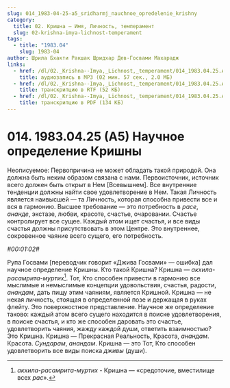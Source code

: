 ```yaml
---
slug: 014_1983-04-25-a5_sridharmj_nauchnoe_opredelenie_krishny
category:
  title: 02. Кришна — Имя, Личность, темперамент
  slug: 02-krishna-imya-lichnost-temperament
tags:
  - title: "1983.04"
    slug: 1983-04
author: Шрила Бхакти Ракшак Шридхар Дев-Госвами Махарадж
links:
  - href: /dl/02._Krishna--Imya,_Lichnost,_temperament/014_1983.04.25.A5_SridharMj_Nauchnoe_opredelenie_Krishny.mp3
    title: аудиозапись в MP3 (02 мин. 57 сек., 2.0 МБ)
  - href: /dl/02._Krishna--Imya,_Lichnost,_temperament/014_1983.04.25.A5_SridharMj_Nauchnoe_opredelenie_Krishny.rtf
    title: транскрипцию в RTF (52 КБ)
  - href: /dl/02._Krishna--Imya,_Lichnost,_temperament/014_1983.04.25.A5_SridharMj_Nauchnoe_opredelenie_Krishny.pdf
    title: транскрипцию в PDF (134 КБ)
---
```


# 014. 1983.04.25 (A5) Научное определение Кришны

Неописуемое: Первопричина не может обладать такой природой. Она должна быть неким образом связана с нами. Первоисточник, источник всего должен быть открыт в Нем [Всевышнем]. Все внутренние тенденции должны найти свое удовлетворение в Нем. Такая Личность является наивысшей — та Личность, которая способна привести все и вся в гармонию. Высшее требование — это потребность в *расе*, *ананде*, экстазе, любви, красоте, счастье, очаровании. Счастье контролирует все сущее. Каждый атом ищет счастья, и все виды счастья должны присутствовать в этом Центре. Это внутреннее, сокровенное чаяние всего сущего, его потребность.

*#00:01:02#*

Рупа Госвами [переводчик говорит «Джива Госвами» — ошибка] дал научное определение Кришны. Кто такой Кришна? Кришна — *акхила-расамрита-муртих*[^_ftn1]. Тот, Кто способен привести в гармонию все мыслимые и немыслимые концепции удовольствия, счастья, радости, *анандам*, дать пищу этим чаяниям, является Кришной. Кришна — не некая личность, стоящая в определенной позе и держащая в руках флейту. Это поверхностное представление. Научное же определение таково: каждый атом всего сущего находится в поиске удовлетворения, в поиске счастья, и кто же способен даровать это счастье, удовлетворить чаяния, жажду каждой души, ответить взаимностью? Это Кришна. Кришна — Прекрасная Реальность, Красота, *анандам*. Красота. *Сундарам*, *анандам*. Кришна — это Тот, Кто способен удовлетворить все виды поиска *дживы* (души).



[^_ftn1]: *акхила-расамрита-муртих* - Кришна — «средоточие, вместилище всех *рас*».

